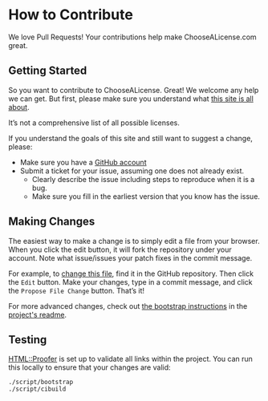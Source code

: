 # How to Contribute

We love Pull Requests! Your contributions help make ChooseALicense.com great.

## Getting Started

So you want to contribute to ChooseALicense. Great! We welcome any help we can 
get. But first, please make sure you understand what 
[this site is all about](http://choosealicense.com/about).

It’s not a comprehensive list of all possible licenses.

If you understand the goals of this site and still want to suggest a change, 
please:

* Make sure you have a [GitHub account](https://github.com/signup/free)
* Submit a ticket for your issue, assuming one does not already exist.
  * Clearly describe the issue including steps to reproduce when it is a bug.
  * Make sure you fill in the earliest version that you know has the issue.

## Making Changes

The easiest way to make a change is to simply edit a file from your browser. 
When you click the edit button, it will fork the repository under your account.
Note what issue/issues your patch fixes in the commit message.

For example, to [change this file](https://github.com/github/choosealicense.com/blob/master/CONTRIBUTING.md), 
find it in the GitHub repository. Then click the `Edit` button. Make your 
changes, type in a commit message, and click the `Propose File Change` button.
That’s it!

For more advanced changes, check out [the bootstrap instructions](https://github.com/github/choosealicense.com#run-it-on-your-machine) in the [project's readme](https://github.com/github/choosealicense.com/blob/master/README.md).

## Testing

[HTML::Proofer](https://github.com/gjtorikian/html-proofer) is set up to validate all links within the project.  You can run this locally to ensure that your changes are valid:

```shell
./script/bootstrap
./script/cibuild
```
